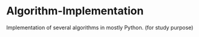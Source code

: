 # Algorithm-Implementation
Implementation of several algorithms in mostly Python. (for study purpose)

